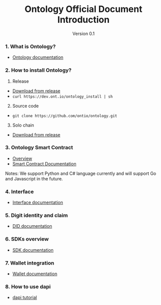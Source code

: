 <h1 align="center">Ontology Official Document Introduction</h1>
<p align="center" class="version">Version 0.1</p>

### 1. What is Ontology? 
- [Ontology documentation](https://ontio.github.io/documentation/)

### 2. How to install Ontology? 
1. Release
- [Download from release](https://github.com/ontio/ontology/releases) 
- ```curl https://dev.ont.io/ontology_install | sh```
2. Source code
- ```git clone https://github.com/ontio/ontology.git```
3. Solo chain
- [Download from release](https://github.com/ontio/ontology/releases)

### 3. Ontology Smart Contract
- [Overview](https://ontio.github.io/documentation/)
-  [Smart Contract Documentation](https://ontio.github.io/documentation/Introduction_of_Ontology_Smart_Contract_en.html)

Notes: We support Python and C# language currently and will support Go and Javascript in the future.

### 4. Interface 
- [Interface documentation](https://ontio.github.io/documentation/rpc_api_en.html)

### 5. Digit identity and claim
- [DID documentation](https://ontio.github.io/documentation/ontology_DID_en.html)

### 6. SDKs overview
- [SDK documentation](https://ontio.github.io/documentation/ontology_overview_sdks_en.html)

### 7. Wallet integration
- [Wallet documentation](https://ontio.github.io/documentation/ontology_wallet_dev_overview_en.html)

### 8. How to use dapi 
- [dapi tutorial](https://ontio.github.io/documentation/ontology_dapp_dev_tutorial_en.html)
